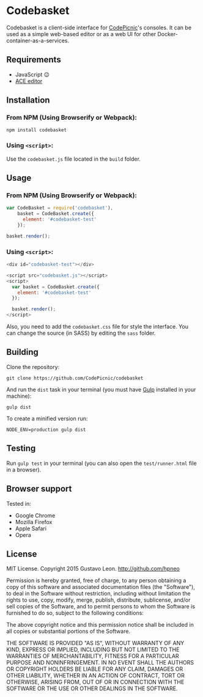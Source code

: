 # Codebasket

Codebasket is a client-side interface for [CodePicnic](https://codepicnic.com)'s consoles. It can be used as a simple web-based editor or as a web UI for other Docker-container-as-a-services.

## Requirements

* JavaScript 😉
* [ACE editor](https://ace.c9.io/)

## Installation

### From NPM (Using Browserify or Webpack):

`npm install codebasket`

### Using `<script>`:

Use the `codebasket.js` file located in the `build` folder.

## Usage

### From NPM (Using Browserify or Webpack):

```javascript
var CodeBasket = require('codebasket'),
    basket = CodeBasket.create({
      element: '#codebasket-test'
    });

basket.render();
```

### Using `<script>`:

```javascript
<div id="codebasket-test"></div>

<script src="codebasket.js"></script>
<script>
  var basket = CodeBasket.create({
    element: '#codebasket-test'
  });

  basket.render();
</script>
```

Also, you need to add the `codebasket.css` file for style the interface. You can change the source (in SASS) by editing the `sass` folder.

## Building

Clone the repository:

`git clone https://github.com/CodePicnic/codebasket`

And run the `dist` task in your terminal (you must have [Gulp](http://gulpjs.com) installed in your machine):

`gulp dist`

To create a minified version run:

`NODE_ENV=production gulp dist`

## Testing

Run `gulp test` in your terminal (you can also open the `test/runner.html` file in a browser).

## Browser support

Tested in:

* Google Chrome
* Mozilla Firefox
* Apple Safari
* Opera

## License

MIT License. Copyright 2015 Gustavo Leon. http://github.com/hpneo

Permission is hereby granted, free of charge, to any
person obtaining a copy of this software and associated
documentation files (the "Software"), to deal in the
Software without restriction, including without limitation
the rights to use, copy, modify, merge, publish,
distribute, sublicense, and/or sell copies of the
Software, and to permit persons to whom the Software is
furnished to do so, subject to the following conditions:

The above copyright notice and this permission notice
shall be included in all copies or substantial portions of
the Software.

THE SOFTWARE IS PROVIDED "AS IS", WITHOUT WARRANTY OF ANY
KIND, EXPRESS OR IMPLIED, INCLUDING BUT NOT LIMITED TO THE
WARRANTIES OF MERCHANTABILITY, FITNESS FOR A PARTICULAR
PURPOSE AND NONINFRINGEMENT. IN NO EVENT SHALL THE AUTHORS
OR COPYRIGHT HOLDERS BE LIABLE FOR ANY CLAIM, DAMAGES OR
OTHER LIABILITY, WHETHER IN AN ACTION OF CONTRACT, TORT OR
OTHERWISE, ARISING FROM, OUT OF OR IN CONNECTION WITH THE
SOFTWARE OR THE USE OR OTHER DEALINGS IN THE SOFTWARE.